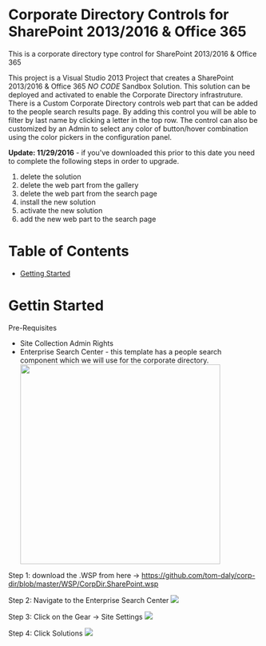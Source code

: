 # Corporate Directory Controls for SharePoint 2013/2016 & Office 365
This is a corporate directory type control for SharePoint 2013/2016 &amp; Office 365

This project is a Visual Studio 2013 Project that creates a SharePoint 2013/2016 & Office 365 *NO CODE* Sandbox Solution. This solution can be deployed and activated to enable the Corporate Directory infrastruture. There is a Custom Corporate Directory controls web part that can be added to the people search results page. By adding this control you will be able to filter by last name by clicking a letter in the top row. The control can also be customized by an Admin to select any color of button/hover combination using the color pickers in the configuration panel.

<B>Update: 11/29/2016</B> - if you've downloaded this prior to this date you need to complete the following steps in order to upgrade.
1) delete the solution
2) delete the web part from the gallery
3) delete the web part from the search page
4) install the new solution
5) activate the new solution
6) add the new web part to the search page

<h1>Table of Contents</h1>
<ul>
<li><a href="#getting-started">Getting Started</a></li>
</ul>

<h1 name="getting-started">Gettin Started</h1>
Pre-Requisites 
<ul>
<li>Site Collection Admin Rights</li>
  <li>
    <div>Enterprise Search Center - this template has a people search component which we will use for the corporate directory.
    </div>
    <div><img width="400px" src='http://thomasdaly.net/wp-content/uploads/2016/12/ent-search-center.png'/></div>
  </li>
</ul>

Step 1: download the .WSP from here -> <a href='https://github.com/tom-daly/corp-dir/blob/master/WSP/CorpDir.SharePoint.wsp'>https://github.com/tom-daly/corp-dir/blob/master/WSP/CorpDir.SharePoint.wsp</a>

Step 2: Navigate to the Enterprise Search Center
<img src='http://thomasdaly.net/search-center-site/'/>

Step 3: Click on the Gear -> Site Settings
<img src='http://thomasdaly.net/step3/'/>

Step 4: Click Solutions
<img src='http://thomasdaly.net/step4/'/>
